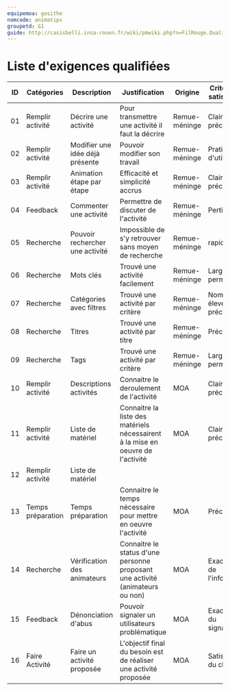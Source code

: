 ```yaml
---
equipemoa: gosithe
nomcode: animatips
groupetd: G1
guide: http://casisbelli.insa-rouen.fr/wiki/pmwiki.php?n=FilRouge.QualifierExigence
---
```

# Liste d'exigences qualifiées

| ID 	| Catégories 	| Description 	| Justification 	| Origine 	| Critères de satisfaction 	| Contentement MOA 	| Mécontentement MOA 	| Exigences Dépendantes 	| Exigences conflictuelles 	|
|----	|------------	|-------------	|---------------	|---------	|--------------------------	|------------------	|--------------------	|-----------------------	|--------------------------	|
|  01 | Remplir activité | Décrire une activité | Pour transmettre une activité il faut la décrire | Remue-méninge |  Clair et précis 	|    5               	|    5                	| 2, 3, 6, 9, 10, 12	|  Aucune 	|
|  02 | Remplir activité | Modifier une idée déjà présente |Pouvoir modifier son travail |Remue-méninge	| Pratique d'utilisation |       5           	|    4                	|   Aucune   	|  Aucune 	|
|  03	| Remplir activité | Animation étape par étape | Efficacité et simplicité accrus | Remue-méninge 	| Clair et précis	|      4            	|     3               	|  Aucune	| Aucune 	|
|  04 | Feedback |Commenter une activité| Permettre de discuter de l'activité | Remue-méninge	| Pertinent| 3 | 3 | 15 | Aucune |                             	
|  05 | Recherche  	| Pouvoir rechercher une activité | Impossible de s'y retrouver sans moyen de recherche | Remue-méninge | rapide  	|   5               	|         5           	|   6, 7, 8, 9  |  Aucune 	|
|  06 |   Recherche |    Mots clés 	|    Trouvé une activité facilement 	|  Remue-méninge    	| Large permissivité	|     4             	|           4         	|  9	| Aucune 	|
|  07 |   Recherche |  Catégories avec filtres 	| Trouvé une activité par critère	| Remue-méninge	| Nombre élevé et précis  	|   4               	|        3            	| Aucune	| Aucune	|
|  08 |  Recherche 	|   Titres     	| Trouvé une activité par titre 	|  Remue-méninge 	|   Précis 	|         3       	|   1       | Aucune	| Aucune	|
|  09	|  Recherche	|	Tags | Trouvé une activité par critère | Remue-méninge  | Large permissivité 	| 4  	|  4 	|  6	|  Aucune	|
|  10	| Remplir activité 	| Descriptions activités 	| Connaitre le deroulement de l'activité 	|   MOA      	|   Clair et précis  	|         5         	|         5           	|  2, 3, 6, 9, 10, 12	| Aucune	|
|  11	| Remplir activité 	| Liste de matériel      	|   Connaitre la liste des matériels nécessairent à la mise en oeuvre de l'activité	|  MOA    |  Clair et précis 	|       5      	|      4   	| Aucune| Aucune	|
|  12	| Remplir activité 	|Liste de matériel       	|               	|         	|                          	|                  	|                    	|                       	|                          	|
|  13	| Temps préparation	|  	Temps préparation    	|  Connaitre le temps nécessaire pour mettre en oeuvre l'activité  	|   MOA  	|   Précis    	|     3             	|    3                	| Aucune |Aucune|
|  14	| Recherche           	|  Vérification des animateurs           	|  Connaitre le status d'une personne proposant une activité (animateurs ou non) 	|  MOA       	|   Exactitude de l'information   |       3    	|   2   | Aucune| Aucune	|
|  15 | Feedback | Dénonciation d'abus | Pouvoir signaler un utilisateurs problématique | MOA | Exactitude du signalement |     4  |   3    |Aucune|Aucune|
| 16 | Faire Activité | Faire un activité proposée | L'objectif final du besoin est de réaliser une activité proposée | MOA | Satisfaction du client | 5 | 5 | 1 | Aucune |


